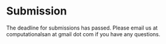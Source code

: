 # Submission
The deadline for submissions has passed. Please email us at computationalsan at gmail dot com if you have any questions.
